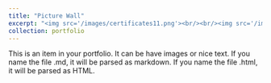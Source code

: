 ```yaml
---
title: "Picture Wall"
excerpt: "<img src='/images/certificates11.png'><br/><br/><img src='/images/certificates2.png'><br/><br/><img src='/images/certificates3.png'><br/><br/><img src='/images/certificates4.png'><br/><br/><img src='/images/certificates5.png'><br/><br/><img src='/images/certificates6.png'><br/><br/><img src='/images/certificates7.png'><br/><br/><img src='/images/certificates8.png'><br/><br/><img src='/images/certificates UN.png'>"
collection: portfolio
---
```


This is an item in your portfolio. It can be have images or nice text. If you name the file .md, it will be parsed as markdown. If you name the file .html, it will be parsed as HTML. 
